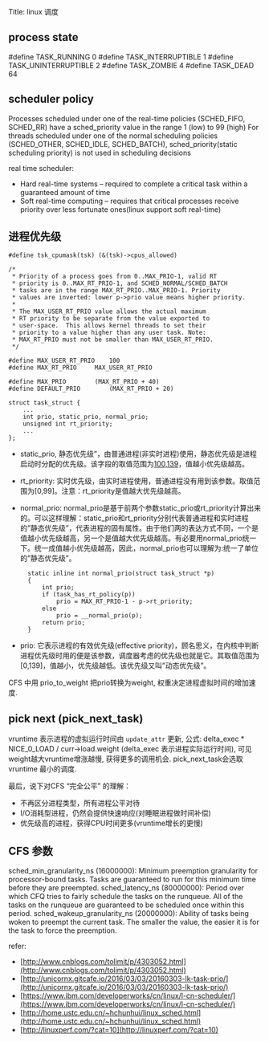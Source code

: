 Title: linux 调度

## process state

#define TASK_RUNNING            0
#define TASK_INTERRUPTIBLE      1
#define TASK_UNINTERRUPTIBLE    2
#define TASK_ZOMBIE             4
#define TASK_DEAD               64

## scheduler policy
Processes scheduled under one of the real-time policies (SCHED_FIFO, SCHED_RR) have a sched_priority value in the range 1 (low) to 99 (high)
For threads scheduled under one of the normal scheduling policies (SCHED_OTHER, SCHED_IDLE, SCHED_BATCH), sched_priority(static scheduling priority) is not used in scheduling decisions 

real time scheduler:

- Hard real-time systems – required to complete a critical task within a guaranteed amount of time
- Soft real-time computing – requires that critical processes receive priority over less fortunate ones(linux support soft real-time)

## 进程优先级

    #define tsk_cpumask(tsk) (&(tsk)->cpus_allowed)
    
    /*
     * Priority of a process goes from 0..MAX_PRIO-1, valid RT
     * priority is 0..MAX_RT_PRIO-1, and SCHED_NORMAL/SCHED_BATCH
     * tasks are in the range MAX_RT_PRIO..MAX_PRIO-1. Priority
     * values are inverted: lower p->prio value means higher priority.
     *
     * The MAX_USER_RT_PRIO value allows the actual maximum
     * RT priority to be separate from the value exported to
     * user-space.  This allows kernel threads to set their
     * priority to a value higher than any user task. Note:
     * MAX_RT_PRIO must not be smaller than MAX_USER_RT_PRIO.
     */
    
    #define MAX_USER_RT_PRIO    100
    #define MAX_RT_PRIO     MAX_USER_RT_PRIO
    
    #define MAX_PRIO        (MAX_RT_PRIO + 40)
    #define DEFAULT_PRIO        (MAX_RT_PRIO + 20)

    struct task_struct {
        ...
        int prio, static_prio, normal_prio;
        unsigned int rt_priority;
        ...
    };

- static_prio, 静态优先级”，由普通进程(非实时进程)使用，静态优先级是进程启动时分配的优先级。该字段的取值范围为[100,139]([MAX_RT_PRIO,MAX_PRIO-1])，值越小优先级越高。

- rt_priority: 实时优先级，由实时进程使用，普通进程没有用到该参数。取值范围为[0,99]。注意：rt_priority是值越大优先级越高。
- normal_prio: normal_prio是基于前两个参数static_prio或rt_priority计算出来的。可以这样理解：static_prio和rt_priority分别代表普通进程和实时进程的”静态优先级”，代表进程的固有属性。由于他们两的表达方式不同，一个是值越小优先级越高，另一个是值越大优先级越高。有必要用normal_prio统一下。统一成值越小优先级越高，因此，normal_prio也可以理解为:统一了单位的”静态优先级”。 

        static inline int normal_prio(struct task_struct *p)
        {
            int prio;
            if (task_has_rt_policy(p))
                prio = MAX_RT_PRIO-1 - p->rt_priority;
            else
                prio = __normal_prio(p);
            return prio;
        }

- prio: 它表示进程的有效优先级(effective priority)，顾名思义，在内核中判断进程优先级时用的便是该参数，调度器考虑的优先级也就是它。其取值范围为[0,139]，值越小，优先级越低。该优先级又叫”动态优先级”。


CFS 中用 prio_to_weight 把prio转换为weight, 权重决定进程虚拟时间的增加速度.

##  pick next (pick_next_task)

vruntime 表示进程的虚拟运行时间由 `update_attr` 更新, 公式: delta_exec * NICE_0_LOAD / curr->load.weight (delta_exec 表示进程实际运行时间), 可见weight越大vruntime增涨越慢, 获得更多的调用机会. pick_next_task会选取vruntime 最小的调度.

最后，说下对CFS “完全公平” 的理解：

- 不再区分进程类型，所有进程公平对待
- I/O消耗型进程，仍然会提供快速响应(对睡眠进程做时间补偿)
- 优先级高的进程，获得CPU时间更多(vruntime增长的更慢)

## CFS 参数

sched_min_granularity_ns (16000000): Minimum preemption granularity for processor-bound tasks. Tasks are guaranteed to run for this minimum time before they are preempted.
sched_latency_ns (80000000): Period over which CFQ tries to fairly schedule the tasks on the runqueue. All of the tasks on the runqueue are guaranteed to be scheduled once within this period.
sched_wakeup_granularity_ns (20000000): Ability of tasks being woken to preempt the current task. The smaller the value, the easier it is for the task to force the preemption.

refer:

 - [http://www.cnblogs.com/tolimit/p/4303052.html](http://www.cnblogs.com/tolimit/p/4303052.html)
 - [http://unicornx.gitcafe.io/2016/03/03/20160303-lk-task-prio/](http://unicornx.gitcafe.io/2016/03/03/20160303-lk-task-prio/)
 - [https://www.ibm.com/developerworks/cn/linux/l-cn-scheduler/](https://www.ibm.com/developerworks/cn/linux/l-cn-scheduler/)
 - [http://home.ustc.edu.cn/~hchunhui/linux_sched.html](http://home.ustc.edu.cn/~hchunhui/linux_sched.html)
 - [http://linuxperf.com/?cat=10](http://linuxperf.com/?cat=10)
